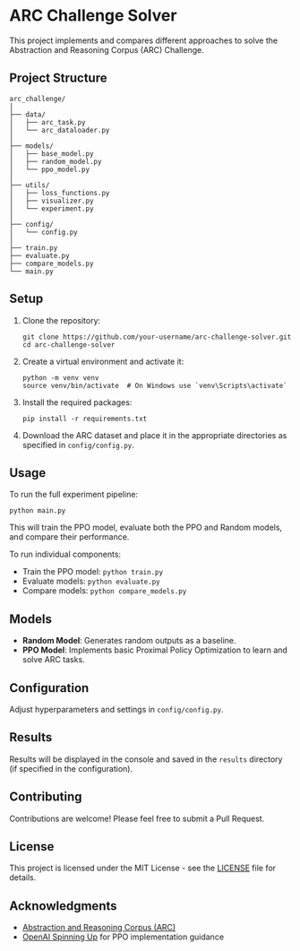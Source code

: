 # ARC Challenge Solver

This project implements and compares different approaches to solve the Abstraction and Reasoning Corpus (ARC) Challenge.

## Project Structure

```
arc_challenge/
│
├── data/
│   ├── arc_task.py
│   └── arc_dataloader.py
│
├── models/
│   ├── base_model.py
│   ├── random_model.py
│   └── ppo_model.py
│
├── utils/
│   ├── loss_functions.py
│   ├── visualizer.py
│   └── experiment.py
│
├── config/
│   └── config.py
│
├── train.py
├── evaluate.py
├── compare_models.py
└── main.py
```

## Setup

1. Clone the repository:
   ```
   git clone https://github.com/your-username/arc-challenge-solver.git
   cd arc-challenge-solver
   ```

2. Create a virtual environment and activate it:
   ```
   python -m venv venv
   source venv/bin/activate  # On Windows use `venv\Scripts\activate`
   ```

3. Install the required packages:
   ```
   pip install -r requirements.txt
   ```

4. Download the ARC dataset and place it in the appropriate directories as specified in `config/config.py`.

## Usage

To run the full experiment pipeline:

```
python main.py
```

This will train the PPO model, evaluate both the PPO and Random models, and compare their performance.

To run individual components:

- Train the PPO model: `python train.py`
- Evaluate models: `python evaluate.py`
- Compare models: `python compare_models.py`

## Models

- **Random Model**: Generates random outputs as a baseline.
- **PPO Model**: Implements basic Proximal Policy Optimization to learn and solve ARC tasks.

## Configuration

Adjust hyperparameters and settings in `config/config.py`.

## Results

Results will be displayed in the console and saved in the `results` directory (if specified in the configuration).

## Contributing

Contributions are welcome! Please feel free to submit a Pull Request.

## License

This project is licensed under the MIT License - see the [LICENSE](LICENSE) file for details.

## Acknowledgments

- [Abstraction and Reasoning Corpus (ARC)](https://github.com/fchollet/ARC)
- [OpenAI Spinning Up](https://spinningup.openai.com/) for PPO implementation guidance

```